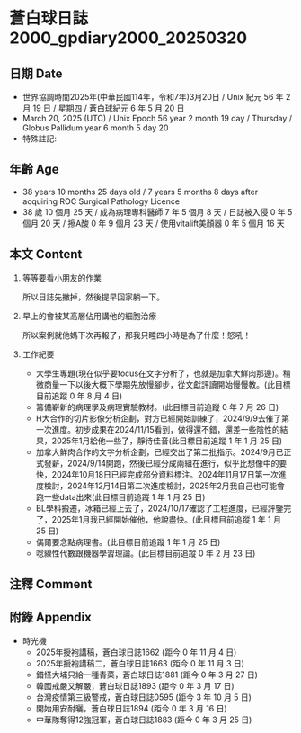 [_metadata_:encoding]: - "utf-8"
[_metadata_:language]: - "zh-Hant-TW"
[_metadata_:fileformat]: - "markdown"
[_metadata_:MIME_type]: - "text/plain"
[_metadata_:markdown_version]: - "commonmark version 0.30"
[_metadata_:markdown_spec]: - "https://spec.commonmark.org/0.30/"

# 蒼白球日誌2000_gpdiary2000_20250320 #

## 日期 Date ##

* 世界協調時間2025年(中華民國114年，令和7年)3月20日 / Unix 紀元 56 年 2 月 19 日 / 星期四 / 蒼白球紀元 6 年 5 月 20 日
* March 20, 2025 (UTC) / Unix Epoch 56 year 2 month 19 day / Thursday / Globus Pallidum year 6 month 5 day 20
* 特殊註記:

## 年齡 Age ##

* 38 years 10 months 25 days old / 7 years 5 months 8 days after acquiring ROC Surgical Pathology Licence
* 38 歲 10 個月 25 天 / 成為病理專科醫師 7 年 5 個月 8 天 / 日誌被入侵 0 年 5 個月 20 天 / 擦A酸 0 年 9 個月 23 天 / 使用vitalift美顏器 0 年 5 個月 16 天

## 本文 Content ##

1. 等等要看小朋友的作業

    所以日誌先撇掉，然後提早回家躺一下。

2. 早上的會被某高層佔用講他的細胞治療

    所以案例就他媽下次再報了，那我只睡四小時是為了什麼！怒吼！

3. 工作紀要

    - 大學生專題(現在似乎要focus在文字分析了，也就是加拿大鮮肉那邊)。稍微商量一下以後大概下學期先放慢腳步，從文獻評讀開始慢慢教。(此目標目前追蹤 0 年 8 月 4 日)
    - 籌備嶄新的病理學及病理實驗教材。(此目標目前追蹤 0 年 7 月 26 日)
    - H大合作的切片影像分析企劃，對方已經開始訓練了，2024/9/9去催了第一次進度。初步成果在2024/11/15看到，做得還不錯，還差一些陰性的結果，2025年1月給他一些了，靜待佳音(此目標目前追蹤 1 年 1 月 25 日)
    - 加拿大鮮肉合作的文字分析企劃，已經交出了第二批指示。2024/9月已正式發薪，2024/9/14開跑，然後已經分成兩組在進行，似乎比想像中的要快，2024年10月18日已經完成部分資料標注。2024年11月17日第一次進度檢討，2024年12月14日第二次進度檢討，2025年2月我自己也可能會跑一些data出來(此目標目前追蹤 1 年 1 月 25 日)
    - BL學科搬遷，冰箱已經上去了，2024/10/17確認了工程進度，已經評鑒完了，2025年1月我已經開始催他，他說盡快。(此目標目前追蹤 1 年 1 月 25 日)
    - 偶爾要念點病理書。(此目標目前追蹤 1 年 1 月 25 日)
    - 唸線性代數跟機器學習理論。(此目標目前追蹤 0 年 2 月 23 日)

## 注釋 Comment ##


## 附錄 Appendix ##

* 時光機
    - 2025年授袍講稿，蒼白球日誌1662 (距今 0 年 11 月 4 日)
    - 2025年授袍講稿二，蒼白球日誌1663 (距今 0 年 11 月 3 日)
    - 錯怪大埔只給一種青菜，蒼白球日誌1881 (距今 0 年 3 月 27 日)
    - 韓國戒嚴又解嚴，蒼白球日誌1893 (距今 0 年 3 月 17 日)
    - 台灣疫情第三級警戒，蒼白球日誌0595 (距今 3 年 10 月 5 日)
    - 開始用安耐曬，蒼白球日誌1894 (距今 0 年 3 月 16 日)
    - 中華隊奪得12強冠軍，蒼白球日誌1883 (距今 0 年 3 月 25 日)
